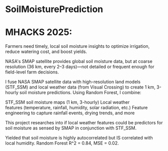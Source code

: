 # SoilMoisturePrediction
# MHACKS 2025:

Farmers need timely, local soil moisture insights to optimize irrigation, reduce watering cost, and boost yields.

NASA's SMAP satellite provides global soil moisture data, but at coarse resolution (36 km, every 2–3 days)—not detailed or frequent enough for field-level farm decisions.

I fuse NASA SMAP satellite data with high-resolution land models (STF_SSM) and local weather data (from Visual Crossing) to create 1 km, 3-hourly soil moisture predictions.
Using Random Forest, I combine:

STF_SSM soil moisture maps (1 km, 3-hourly)
Local weather features (temperature, rainfall, humidity, solar radiation, etc.)
Feature engineering to capture rainfall events, drying trends, and more

This project researches into if local weather features could be predictors for soil moisture as sensed by SMAP in conjunction with STF_SSM.

Yielded that soil moisture is highly autocorrelated but IS correlated with local humidity. Random Forest R^2 = 0.84, MSE = 0.02.



